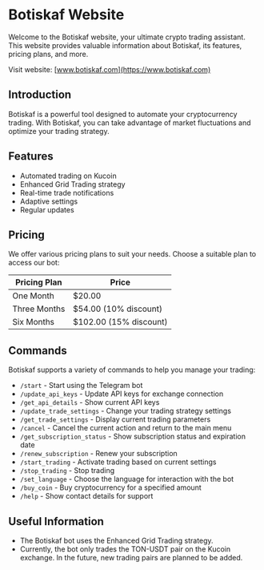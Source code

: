 # Botiskaf Website

Welcome to the Botiskaf website, your ultimate crypto trading assistant. This website provides valuable information about Botiskaf, its features, pricing plans, and more.

Visit website: [www.botiskaf.com](https://www.botiskaf.com)

## Introduction

Botiskaf is a powerful tool designed to automate your cryptocurrency trading. With Botiskaf, you can take advantage of market fluctuations and optimize your trading strategy.

## Features

- Automated trading on Kucoin
- Enhanced Grid Trading strategy
- Real-time trade notifications
- Adaptive settings
- Regular updates

## Pricing

We offer various pricing plans to suit your needs. Choose a suitable plan to access our bot:

| Pricing Plan     | Price       |
|------------------|-------------|
| One Month        | $20.00      |
| Three Months     | $54.00 (10% discount) |
| Six Months       | $102.00 (15% discount) |

## Commands

Botiskaf supports a variety of commands to help you manage your trading:

- `/start` - Start using the Telegram bot
- `/update_api_keys` - Update API keys for exchange connection
- `/get_api_details` - Show current API keys
- `/update_trade_settings` - Change your trading strategy settings
- `/get_trade_settings` - Display current trading parameters
- `/cancel` - Cancel the current action and return to the main menu
- `/get_subscription_status` - Show subscription status and expiration date
- `/renew_subscription` - Renew your subscription
- `/start_trading` - Activate trading based on current settings
- `/stop_trading` - Stop trading
- `/set_language` - Choose the language for interaction with the bot
- `/buy_coin` - Buy cryptocurrency for a specified amount
- `/help` - Show contact details for support

## Useful Information

- The Botiskaf bot uses the Enhanced Grid Trading strategy.
- Currently, the bot only trades the TON-USDT pair on the Kucoin exchange. In the future, new trading pairs are planned to be added.
